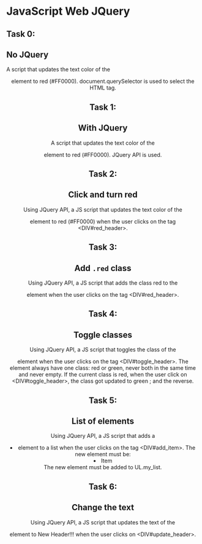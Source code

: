 # JavaScript Web JQuery

## Task 0:
## No JQuery

A script that updates the text color of the <header> element to red (#FF0000). document.querySelector is used to select the HTML tag.

## Task 1:
## With JQuery

A script that updates the text color of the <header> element to red (#FF0000). JQuery API is used.

## Task 2:
## Click and turn red

Using JQuery API, a JS script that updates the text color of the <header> element to red (#FF0000) when the user clicks on the tag <DIV#red_header>.

## Task 3:
## Add `.red` class

Using JQuery API, a JS script that adds the class red to the <header> element when the user clicks on the tag <DIV#red_header>.

## Task 4:
## Toggle classes

Using JQuery API, a JS script that toggles the class of the <header> element when the user clicks on the tag <DIV#toggle_header>.
The <header> element always have one class: red or green, never both in the same time and never empty.
If the current class is red, when the user click on <DIV#toggle_header>, the class got updated to green ; and the reverse.

## Task 5:
## List of elements

Using JQuery API, a JS script that adds a <li> element to a list when the user clicks on the tag <DIV#add_item>.
The new element must be: <li>Item</li>
The new element must be added to UL.my_list.

## Task 6:
## Change the text

Using JQuery API, a JS script that updates the text of the <header> element to New Header!!! when the user clicks on <DIV#update_header>.

